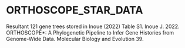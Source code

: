 # ORTHOSCOPE_STAR_DATA

Resultant 121 gene trees stored in Inoue (2022) Table S1.
Inoue J. 2022. ORTHOSCOPE*: A Phylogenetic Pipeline to Infer Gene Histories from Genome-Wide Data. Molecular Biology and Evolution 39.
